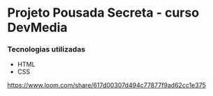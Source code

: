 # Projeto Pousada Secreta - curso DevMedia

### Tecnologias utilizadas
- HTML
- CSS


https://www.loom.com/share/617d00307d494c77877f9ad62cc1e375
